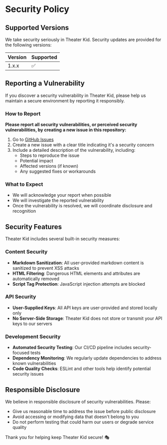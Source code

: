 # Security Policy

## Supported Versions

We take security seriously in Theater Kid. Security updates are provided for the following versions:

| Version | Supported          |
| ------- | ------------------ |
| 1.x.x   | :white_check_mark: |

## Reporting a Vulnerability

If you discover a security vulnerability in Theater Kid, please help us maintain a secure environment by reporting it responsibly.

### How to Report

**Please report all security vulnerabilities, or perceived security vulnerabilities, by creating a new issue in this repository:**

1. Go to [GitHub Issues](https://github.com/cerealean/theater-kid/issues/new)
2. Create a new issue with a clear title indicating it's a security concern
3. Include a detailed description of the vulnerability, including:
   - Steps to reproduce the issue
   - Potential impact
   - Affected versions (if known)
   - Any suggested fixes or workarounds

### What to Expect

- We will acknowledge your report when possible
- We will investigate the reported vulnerability
- Once the vulnerability is resolved, we will coordinate disclosure and recognition

## Security Features

Theater Kid includes several built-in security measures:

### Content Security

- **Markdown Sanitization**: All user-provided markdown content is sanitized to prevent XSS attacks
- **HTML Filtering**: Dangerous HTML elements and attributes are automatically removed
- **Script Tag Protection**: JavaScript injection attempts are blocked

### API Security

- **User-Supplied Keys**: All API keys are user-provided and stored locally only
- **No Server-Side Storage**: Theater Kid does not store or transmit your API keys to our servers

### Development Security

- **Automated Security Testing**: Our CI/CD pipeline includes security-focused tests
- **Dependency Monitoring**: We regularly update dependencies to address known vulnerabilities
- **Code Quality Checks**: ESLint and other tools help identify potential security issues

## Responsible Disclosure

We believe in responsible disclosure of security vulnerabilities. Please:

- Give us reasonable time to address the issue before public disclosure
- Avoid accessing or modifying data that doesn't belong to you
- Do not perform testing that could harm our users or degrade service quality

Thank you for helping keep Theater Kid secure! 🎭
